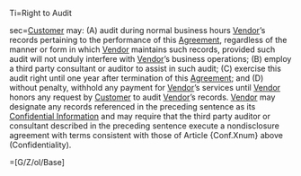 Ti=Right to Audit

sec=<a href='#Def.Customer.sec' class='definedterm'>Customer</a> may: (A) audit during normal business hours <a href='#Def.Vendor.sec' class='definedterm'>Vendor</a>’s records pertaining to the performance of this <a href='#Def.Agreement.sec' class='definedterm'>Agreement</a>, regardless of the manner or form in which <a href='#Def.Vendor.sec' class='definedterm'>Vendor</a> maintains such records, provided such audit will not unduly interfere with <a href='#Def.Vendor.sec' class='definedterm'>Vendor</a>’s business operations; (B) employ a third party consultant or auditor to assist in such audit; (C) exercise this audit right until one year after termination of this <a href='#Def.Agreement.sec' class='definedterm'>Agreement</a>; and (D) without penalty, withhold any payment for <a href='#Def.Vendor.sec' class='definedterm'>Vendor</a>’s services until <a href='#Def.Vendor.sec' class='definedterm'>Vendor</a> honors any request by <a href='#Def.Customer.sec' class='definedterm'>Customer</a> to audit <a href='#Def.Vendor.sec' class='definedterm'>Vendor</a>’s records. <a href='#Def.Vendor.sec' class='definedterm'>Vendor</a> may designate any records referenced in the preceding sentence as its <a href='#Def.Confidential_Information.sec' class='definedterm'>Confidential Information</a> and may require that the third party auditor or consultant described in the preceding sentence execute a nondisclosure agreement with terms consistent with those of Article {Conf.Xnum} above (Confidentiality).

=[G/Z/ol/Base]
